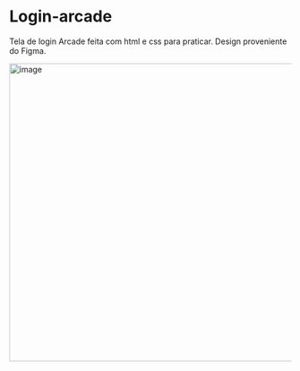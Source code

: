 # Login-arcade
Tela de login Arcade feita com html e css para praticar.
Design proveniente do Figma.

<img width="648" height="532" alt="image" src="https://github.com/user-attachments/assets/6f88d83a-9452-4db1-b775-b27d5d9db888" />

